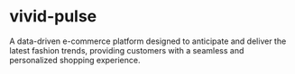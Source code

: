 # vivid-pulse
A data-driven e-commerce platform designed to anticipate and deliver the latest fashion trends, providing customers with a seamless and personalized shopping experience.
